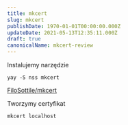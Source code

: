 ```yaml
---
title: mkcert
slug: mkcert
publishDate: 1970-01-01T00:00:00.000Z
updateDate: 2021-05-13T12:35:11.000Z
draft: true
canonicalName: mkcert-review
---
```


Instalujemy narzędzie

```
yay -S nss mkcert
```

[FiloSottile/mkcert](https://github.com/FiloSottile/mkcert)

Tworzymy certyfikat

```
mkcert localhost
```
